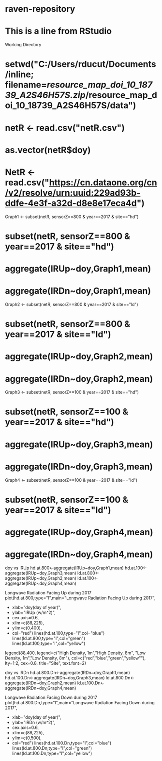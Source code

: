 # raven-repository
# This is a line from RStudio
Working Directory
# setwd("C:/Users/rducut/Documents/inline; filename=_resource_map_doi_10_18739_A2S46H57S.zip_/resource_map_doi_10_18739_A2S46H57S/data")
# netR <- read.csv("netR.csv")
# as.vector(netR$doy)

# NetR <- read.csv("https://cn.dataone.org/cn/v2/resolve/urn:uuid:229ad93b-ddfe-4e3f-a32d-d8e8e17eca4d")
Graph1 <- subset(netR, sensorZ==800 & year==2017 & site=="hd")
# subset(netR, sensorZ==800 & year==2017 & site=="hd")
# aggregate(IRUp~doy,Graph1,mean)
# aggregate(IRDn~doy,Graph1,mean)
Graph2 <- subset(netR, sensorZ==800 & year==2017 & site=="ld")
# subset(netR, sensorZ==800 & year==2017 & site=="ld")
# aggregate(IRUp~doy,Graph2,mean)
# aggregate(IRDn~doy,Graph2,mean)
Graph3 <- subset(netR, sensorZ==100 & year==2017 & site=="hd")
# subset(netR, sensorZ==100 & year==2017 & site=="hd")
# aggregate(IRUp~doy,Graph3,mean)
# aggregate(IRDn~doy,Graph3,mean)
Graph4 <- subset(netR, sensorZ==100 & year==2017 & site=="ld")
# subset(netR, sensorZ==100 & year==2017 & site=="ld")
# aggregate(IRUp~doy,Graph4,mean)
# aggregate(IRDn~doy,Graph4,mean)

doy vs IRUp
hd.at.800<-aggregate(IRUp~doy,Graph1,mean)
hd.at.100<-aggregate(IRUp~doy,Graph3,mean)
ld.at.800<-aggregate(IRUp~doy,Graph2,mean)
ld.at.100<-aggregate(IRUp~doy,Graph4,mean)

Longwave Radiation Facing Up during 2017
plot(hd.at.800,type="l",main="Longwave Radiation Facing Up during 2017",
+ xlab="doy(day of year)",
+ ylab="IRUp (w/m^2)",
+ cex.axis=0.6,
+ xlim=c(88,225),
+ ylim=c(0,400),
+ col="red")
lines(hd.at.100,type="l",col="blue")
lines(ld.at.800,type="l",col="green")
lines(ld.at.100,type="l",col="yellow")

legend(88,400,
       legend=c("High Density, 1m","High Density, 8m", "Low Density, 1m","Low Density, 8m"),
       col=c("red","blue","green","yellow""),
       lty=1:2,
       cex=0.8,
       title="Site",
       text.font=2)

doy vs IRDn
hd.at.800.Dn<-aggregate(IRDn~doy,Graph1,mean)
hd.at.100.Dn<-aggregate(IRDn~doy,Graph3,mean)
ld.at.800.Dn<-aggregate(IRDn~doy,Graph2,mean)
ld.at.100.Dn<-aggregate(IRDn~doy,Graph4,mean)

Longwave Radiation Facing Down during 2017
plot(hd.at.800.Dn,type="l",main="Longwave Radiation Facing Down during 2017",
+ xlab="doy(day of year)",
+ ylab="IRDn (w/m^2)",
+ cex.axis=0.6,
+ xlim=c(88,225),
+ ylim=c(0,500),
+ col="red")
lines(hd.at.100.Dn,type="l",col="blue")
lines(ld.at.800.Dn,type="l",col="green")
lines(ld.at.100.Dn,type="l",col="yellow")